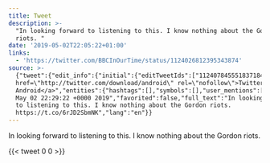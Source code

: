 ```yaml
---
title: Tweet
description: >-
  "In looking forward to listening to this. I know nothing about the Gordon
  riots. "
date: '2019-05-02T22:05:22+01:00'
links:
  - 'https://twitter.com/BBCInOurTime/status/1124026812395343874'
source: >-
  {"tweet":{"edit_info":{"initial":{"editTweetIds":["1124078455518371840"],"editableUntil":"2019-05-02T23:29:22.820Z","editsRemaining":"5","isEditEligible":true}},"retweeted":false,"source":"<a
  href=\"http://twitter.com/download/android\" rel=\"nofollow\">Twitter for
  Android</a>","entities":{"hashtags":[],"symbols":[],"user_mentions":[],"urls":[{"url":"https://t.co/6rJD2SbmNK","expanded_url":"https://twitter.com/BBCInOurTime/status/1124026812395343874","display_url":"twitter.com/BBCInOurTime/s…","indices":["80","103"]}]},"display_text_range":["0","103"],"favorite_count":"0","id_str":"1124078455518371840","truncated":false,"retweet_count":"0","id":"1124078455518371840","possibly_sensitive":false,"created_at":"Thu
  May 02 22:29:22 +0000 2019","favorited":false,"full_text":"In looking forward
  to listening to this. I know nothing about the Gordon riots.
  https://t.co/6rJD2SbmNK","lang":"en"}}
---
```

In looking forward to listening to this. I know nothing about the Gordon riots. 
    
{{< tweet 0 0 >}}
    
